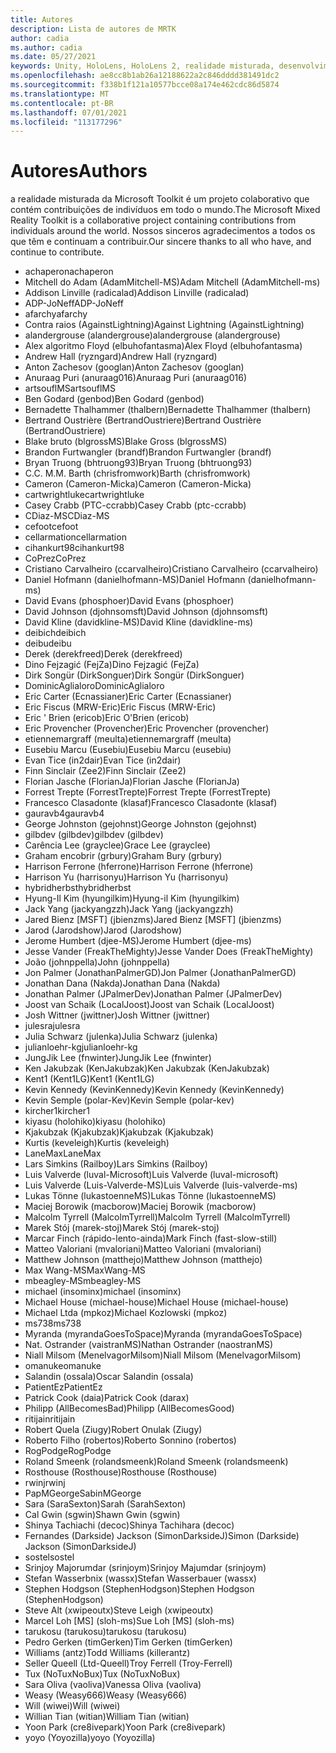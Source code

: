 ```yaml
---
title: Autores
description: Lista de autores de MRTK
author: cadia
ms.author: cadia
ms.date: 05/27/2021
keywords: Unity, HoloLens, HoloLens 2, realidade misturada, desenvolvimento, MRTK, C#, colaboradores, Community
ms.openlocfilehash: ae8cc8b1ab26a12188622a2c846dddd381491dc2
ms.sourcegitcommit: f338b1f121a10577bcce08a174e462cdc86d5874
ms.translationtype: MT
ms.contentlocale: pt-BR
ms.lasthandoff: 07/01/2021
ms.locfileid: "113177296"
---
```

# <a name="authors"></a><span data-ttu-id="22e1f-104">Autores</span><span class="sxs-lookup"><span data-stu-id="22e1f-104">Authors</span></span>

<span data-ttu-id="22e1f-105">a realidade misturada da Microsoft Toolkit é um projeto colaborativo que contém contribuições de indivíduos em todo o mundo.</span><span class="sxs-lookup"><span data-stu-id="22e1f-105">The Microsoft Mixed Reality Toolkit is a collaborative project containing contributions from individuals around the world.</span></span> <span data-ttu-id="22e1f-106">Nossos sinceros agradecimentos a todos os que têm e continuam a contribuir.</span><span class="sxs-lookup"><span data-stu-id="22e1f-106">Our sincere thanks to all who have, and continue to contribute.</span></span>

- <span data-ttu-id="22e1f-107">achaperon</span><span class="sxs-lookup"><span data-stu-id="22e1f-107">achaperon</span></span>
- <span data-ttu-id="22e1f-108">Mitchell do Adam (AdamMitchell-MS)</span><span class="sxs-lookup"><span data-stu-id="22e1f-108">Adam Mitchell (AdamMitchell-ms)</span></span>
- <span data-ttu-id="22e1f-109">Addison Linville (radicalad)</span><span class="sxs-lookup"><span data-stu-id="22e1f-109">Addison Linville (radicalad)</span></span>
- <span data-ttu-id="22e1f-110">ADP-JoNeff</span><span class="sxs-lookup"><span data-stu-id="22e1f-110">ADP-JoNeff</span></span>
- <span data-ttu-id="22e1f-111">afarchy</span><span class="sxs-lookup"><span data-stu-id="22e1f-111">afarchy</span></span>
- <span data-ttu-id="22e1f-112">Contra raios (AgainstLightning)</span><span class="sxs-lookup"><span data-stu-id="22e1f-112">Against Lightning (AgainstLightning)</span></span>
- <span data-ttu-id="22e1f-113">alandergrouse (alandergrouse)</span><span class="sxs-lookup"><span data-stu-id="22e1f-113">alandergrouse (alandergrouse)</span></span>
- <span data-ttu-id="22e1f-114">Alex algoritmo Floyd (elbuhofantasma)</span><span class="sxs-lookup"><span data-stu-id="22e1f-114">Alex Floyd (elbuhofantasma)</span></span>
- <span data-ttu-id="22e1f-115">Andrew Hall (ryzngard)</span><span class="sxs-lookup"><span data-stu-id="22e1f-115">Andrew Hall (ryzngard)</span></span>
- <span data-ttu-id="22e1f-116">Anton Zachesov (googlan)</span><span class="sxs-lookup"><span data-stu-id="22e1f-116">Anton Zachesov (googlan)</span></span>
- <span data-ttu-id="22e1f-117">Anuraag Puri (anuraag016)</span><span class="sxs-lookup"><span data-stu-id="22e1f-117">Anuraag Puri (anuraag016)</span></span>
- <span data-ttu-id="22e1f-118">artsouflMS</span><span class="sxs-lookup"><span data-stu-id="22e1f-118">artsouflMS</span></span>
- <span data-ttu-id="22e1f-119">Ben Godard (genbod)</span><span class="sxs-lookup"><span data-stu-id="22e1f-119">Ben Godard (genbod)</span></span>
- <span data-ttu-id="22e1f-120">Bernadette Thalhammer (thalbern)</span><span class="sxs-lookup"><span data-stu-id="22e1f-120">Bernadette Thalhammer (thalbern)</span></span>
- <span data-ttu-id="22e1f-121">Bertrand Oustrière (BertrandOustriere)</span><span class="sxs-lookup"><span data-stu-id="22e1f-121">Bertrand Oustrière (BertrandOustriere)</span></span>
- <span data-ttu-id="22e1f-122">Blake bruto (blgrossMS)</span><span class="sxs-lookup"><span data-stu-id="22e1f-122">Blake Gross (blgrossMS)</span></span>
- <span data-ttu-id="22e1f-123">Brandon Furtwangler (brandf)</span><span class="sxs-lookup"><span data-stu-id="22e1f-123">Brandon Furtwangler (brandf)</span></span>
- <span data-ttu-id="22e1f-124">Bryan Truong (bhtruong93)</span><span class="sxs-lookup"><span data-stu-id="22e1f-124">Bryan Truong (bhtruong93)</span></span>
- <span data-ttu-id="22e1f-125">C.</span><span class="sxs-lookup"><span data-stu-id="22e1f-125">C.</span></span> <span data-ttu-id="22e1f-126">M.</span><span class="sxs-lookup"><span data-stu-id="22e1f-126">M.</span></span> <span data-ttu-id="22e1f-127">Barth (chrisfromwork)</span><span class="sxs-lookup"><span data-stu-id="22e1f-127">Barth (chrisfromwork)</span></span>
- <span data-ttu-id="22e1f-128">Cameron (Cameron-Micka)</span><span class="sxs-lookup"><span data-stu-id="22e1f-128">Cameron (Cameron-Micka)</span></span>
- <span data-ttu-id="22e1f-129">cartwrightluke</span><span class="sxs-lookup"><span data-stu-id="22e1f-129">cartwrightluke</span></span>
- <span data-ttu-id="22e1f-130">Casey Crabb (PTC-ccrabb)</span><span class="sxs-lookup"><span data-stu-id="22e1f-130">Casey Crabb (ptc-ccrabb)</span></span>
- <span data-ttu-id="22e1f-131">CDiaz-MS</span><span class="sxs-lookup"><span data-stu-id="22e1f-131">CDiaz-MS</span></span>
- <span data-ttu-id="22e1f-132">cefoot</span><span class="sxs-lookup"><span data-stu-id="22e1f-132">cefoot</span></span>
- <span data-ttu-id="22e1f-133">cellarmation</span><span class="sxs-lookup"><span data-stu-id="22e1f-133">cellarmation</span></span>
- <span data-ttu-id="22e1f-134">cihankurt98</span><span class="sxs-lookup"><span data-stu-id="22e1f-134">cihankurt98</span></span>
- <span data-ttu-id="22e1f-135">CoPrez</span><span class="sxs-lookup"><span data-stu-id="22e1f-135">CoPrez</span></span>
- <span data-ttu-id="22e1f-136">Cristiano Carvalheiro (ccarvalheiro)</span><span class="sxs-lookup"><span data-stu-id="22e1f-136">Cristiano Carvalheiro (ccarvalheiro)</span></span>
- <span data-ttu-id="22e1f-137">Daniel Hofmann (danielhofmann-MS)</span><span class="sxs-lookup"><span data-stu-id="22e1f-137">Daniel Hofmann (danielhofmann-ms)</span></span>
- <span data-ttu-id="22e1f-138">David Evans (phosphoer)</span><span class="sxs-lookup"><span data-stu-id="22e1f-138">David Evans (phosphoer)</span></span>
- <span data-ttu-id="22e1f-139">David Johnson (djohnsomsft)</span><span class="sxs-lookup"><span data-stu-id="22e1f-139">David Johnson (djohnsomsft)</span></span>
- <span data-ttu-id="22e1f-140">David Kline (davidkline-MS)</span><span class="sxs-lookup"><span data-stu-id="22e1f-140">David Kline (davidkline-ms)</span></span>
- <span data-ttu-id="22e1f-141">deibich</span><span class="sxs-lookup"><span data-stu-id="22e1f-141">deibich</span></span>
- <span data-ttu-id="22e1f-142">deibu</span><span class="sxs-lookup"><span data-stu-id="22e1f-142">deibu</span></span>
- <span data-ttu-id="22e1f-143">Derek (derekfreed)</span><span class="sxs-lookup"><span data-stu-id="22e1f-143">Derek (derekfreed)</span></span>
- <span data-ttu-id="22e1f-144">Dino Fejzagić (FejZa)</span><span class="sxs-lookup"><span data-stu-id="22e1f-144">Dino Fejzagić (FejZa)</span></span>
- <span data-ttu-id="22e1f-145">Dirk Songür (DirkSonguer)</span><span class="sxs-lookup"><span data-stu-id="22e1f-145">Dirk Songür (DirkSonguer)</span></span>
- <span data-ttu-id="22e1f-146">DominicAglialoro</span><span class="sxs-lookup"><span data-stu-id="22e1f-146">DominicAglialoro</span></span>
- <span data-ttu-id="22e1f-147">Eric Carter (Ecnassianer)</span><span class="sxs-lookup"><span data-stu-id="22e1f-147">Eric Carter (Ecnassianer)</span></span>
- <span data-ttu-id="22e1f-148">Eric Fiscus (MRW-Eric)</span><span class="sxs-lookup"><span data-stu-id="22e1f-148">Eric Fiscus (MRW-Eric)</span></span>
- <span data-ttu-id="22e1f-149">Eric ' Brien (ericob)</span><span class="sxs-lookup"><span data-stu-id="22e1f-149">Eric O'Brien (ericob)</span></span>
- <span data-ttu-id="22e1f-150">Eric Provencher (Provencher)</span><span class="sxs-lookup"><span data-stu-id="22e1f-150">Eric Provencher (provencher)</span></span>
- <span data-ttu-id="22e1f-151">etiennemargraff (meulta)</span><span class="sxs-lookup"><span data-stu-id="22e1f-151">etiennemargraff (meulta)</span></span>
- <span data-ttu-id="22e1f-152">Eusebiu Marcu (Eusebiu)</span><span class="sxs-lookup"><span data-stu-id="22e1f-152">Eusebiu Marcu (eusebiu)</span></span>
- <span data-ttu-id="22e1f-153">Evan Tice (in2dair)</span><span class="sxs-lookup"><span data-stu-id="22e1f-153">Evan Tice (in2dair)</span></span>
- <span data-ttu-id="22e1f-154">Finn Sinclair (Zee2)</span><span class="sxs-lookup"><span data-stu-id="22e1f-154">Finn Sinclair (Zee2)</span></span>
- <span data-ttu-id="22e1f-155">Florian Jasche (FlorianJa)</span><span class="sxs-lookup"><span data-stu-id="22e1f-155">Florian Jasche (FlorianJa)</span></span>
- <span data-ttu-id="22e1f-156">Forrest Trepte (ForrestTrepte)</span><span class="sxs-lookup"><span data-stu-id="22e1f-156">Forrest Trepte (ForrestTrepte)</span></span>
- <span data-ttu-id="22e1f-157">Francesco Clasadonte (klasaf)</span><span class="sxs-lookup"><span data-stu-id="22e1f-157">Francesco Clasadonte (klasaf)</span></span>
- <span data-ttu-id="22e1f-158">gauravb4</span><span class="sxs-lookup"><span data-stu-id="22e1f-158">gauravb4</span></span>
- <span data-ttu-id="22e1f-159">George Johnston (gejohnst)</span><span class="sxs-lookup"><span data-stu-id="22e1f-159">George Johnston (gejohnst)</span></span>
- <span data-ttu-id="22e1f-160">gilbdev (gilbdev)</span><span class="sxs-lookup"><span data-stu-id="22e1f-160">gilbdev (gilbdev)</span></span>
- <span data-ttu-id="22e1f-161">Carência Lee (grayclee)</span><span class="sxs-lookup"><span data-stu-id="22e1f-161">Grace Lee (grayclee)</span></span>
- <span data-ttu-id="22e1f-162">Graham encobrir (grbury)</span><span class="sxs-lookup"><span data-stu-id="22e1f-162">Graham Bury (grbury)</span></span>
- <span data-ttu-id="22e1f-163">Harrison Ferrone (hferrone)</span><span class="sxs-lookup"><span data-stu-id="22e1f-163">Harrison Ferrone (hferrone)</span></span>
- <span data-ttu-id="22e1f-164">Harrison Yu (harrisonyu)</span><span class="sxs-lookup"><span data-stu-id="22e1f-164">Harrison Yu (harrisonyu)</span></span>
- <span data-ttu-id="22e1f-165">hybridherbst</span><span class="sxs-lookup"><span data-stu-id="22e1f-165">hybridherbst</span></span>
- <span data-ttu-id="22e1f-166">Hyung-Il Kim (hyungilkim)</span><span class="sxs-lookup"><span data-stu-id="22e1f-166">Hyung-il Kim (hyungilkim)</span></span>
- <span data-ttu-id="22e1f-167">Jack Yang (jackyangzzh)</span><span class="sxs-lookup"><span data-stu-id="22e1f-167">Jack Yang (jackyangzzh)</span></span>
- <span data-ttu-id="22e1f-168">Jared Bienz [MSFT] (jbienzms)</span><span class="sxs-lookup"><span data-stu-id="22e1f-168">Jared Bienz [MSFT] (jbienzms)</span></span>
- <span data-ttu-id="22e1f-169">Jarod (Jarodshow)</span><span class="sxs-lookup"><span data-stu-id="22e1f-169">Jarod (Jarodshow)</span></span>
- <span data-ttu-id="22e1f-170">Jerome Humbert (djee-MS)</span><span class="sxs-lookup"><span data-stu-id="22e1f-170">Jerome Humbert (djee-ms)</span></span>
- <span data-ttu-id="22e1f-171">Jesse Vander (FreakTheMighty)</span><span class="sxs-lookup"><span data-stu-id="22e1f-171">Jesse Vander Does (FreakTheMighty)</span></span>
- <span data-ttu-id="22e1f-172">João (johnppella)</span><span class="sxs-lookup"><span data-stu-id="22e1f-172">John (johnppella)</span></span>
- <span data-ttu-id="22e1f-173">Jon Palmer (JonathanPalmerGD)</span><span class="sxs-lookup"><span data-stu-id="22e1f-173">Jon Palmer (JonathanPalmerGD)</span></span>
- <span data-ttu-id="22e1f-174">Jonathan Dana (Nakda)</span><span class="sxs-lookup"><span data-stu-id="22e1f-174">Jonathan Dana (Nakda)</span></span>
- <span data-ttu-id="22e1f-175">Jonathan Palmer (JPalmerDev)</span><span class="sxs-lookup"><span data-stu-id="22e1f-175">Jonathan Palmer (JPalmerDev)</span></span>
- <span data-ttu-id="22e1f-176">Joost van Schaik (LocalJoost)</span><span class="sxs-lookup"><span data-stu-id="22e1f-176">Joost van Schaik (LocalJoost)</span></span>
- <span data-ttu-id="22e1f-177">Josh Wittner (jwittner)</span><span class="sxs-lookup"><span data-stu-id="22e1f-177">Josh Wittner (jwittner)</span></span>
- <span data-ttu-id="22e1f-178">julesra</span><span class="sxs-lookup"><span data-stu-id="22e1f-178">julesra</span></span>
- <span data-ttu-id="22e1f-179">Julia Schwarz (julenka)</span><span class="sxs-lookup"><span data-stu-id="22e1f-179">Julia Schwarz (julenka)</span></span>
- <span data-ttu-id="22e1f-180">julianloehr-kg</span><span class="sxs-lookup"><span data-stu-id="22e1f-180">julianloehr-kg</span></span>
- <span data-ttu-id="22e1f-181">JungJik Lee (fnwinter)</span><span class="sxs-lookup"><span data-stu-id="22e1f-181">JungJik Lee (fnwinter)</span></span>
- <span data-ttu-id="22e1f-182">Ken Jakubzak (KenJakubzak)</span><span class="sxs-lookup"><span data-stu-id="22e1f-182">Ken Jakubzak (KenJakubzak)</span></span>
- <span data-ttu-id="22e1f-183">Kent1 (Kent1LG)</span><span class="sxs-lookup"><span data-stu-id="22e1f-183">Kent1 (Kent1LG)</span></span>
- <span data-ttu-id="22e1f-184">Kevin Kennedy (KevinKennedy)</span><span class="sxs-lookup"><span data-stu-id="22e1f-184">Kevin Kennedy (KevinKennedy)</span></span>
- <span data-ttu-id="22e1f-185">Kevin Semple (polar-Kev)</span><span class="sxs-lookup"><span data-stu-id="22e1f-185">Kevin Semple (polar-kev)</span></span>
- <span data-ttu-id="22e1f-186">kircher1</span><span class="sxs-lookup"><span data-stu-id="22e1f-186">kircher1</span></span>
- <span data-ttu-id="22e1f-187">kiyasu (holohiko)</span><span class="sxs-lookup"><span data-stu-id="22e1f-187">kiyasu (holohiko)</span></span>
- <span data-ttu-id="22e1f-188">Kjakubzak (Kjakubzak)</span><span class="sxs-lookup"><span data-stu-id="22e1f-188">Kjakubzak (Kjakubzak)</span></span>
- <span data-ttu-id="22e1f-189">Kurtis (keveleigh)</span><span class="sxs-lookup"><span data-stu-id="22e1f-189">Kurtis (keveleigh)</span></span>
- <span data-ttu-id="22e1f-190">LaneMax</span><span class="sxs-lookup"><span data-stu-id="22e1f-190">LaneMax</span></span>
- <span data-ttu-id="22e1f-191">Lars Simkins (Railboy)</span><span class="sxs-lookup"><span data-stu-id="22e1f-191">Lars Simkins (Railboy)</span></span>
- <span data-ttu-id="22e1f-192">Luis Valverde (luval-Microsoft)</span><span class="sxs-lookup"><span data-stu-id="22e1f-192">Luis Valverde (luval-microsoft)</span></span>
- <span data-ttu-id="22e1f-193">Luis Valverde (Luis-Valverde-MS)</span><span class="sxs-lookup"><span data-stu-id="22e1f-193">Luis Valverde (luis-valverde-ms)</span></span>
- <span data-ttu-id="22e1f-194">Lukas Tönne (lukastoenneMS)</span><span class="sxs-lookup"><span data-stu-id="22e1f-194">Lukas Tönne (lukastoenneMS)</span></span>
- <span data-ttu-id="22e1f-195">Maciej Borowik (macborow)</span><span class="sxs-lookup"><span data-stu-id="22e1f-195">Maciej Borowik (macborow)</span></span>
- <span data-ttu-id="22e1f-196">Malcolm Tyrrell (MalcolmTyrrell)</span><span class="sxs-lookup"><span data-stu-id="22e1f-196">Malcolm Tyrrell (MalcolmTyrrell)</span></span>
- <span data-ttu-id="22e1f-197">Marek Stój (marek-stoj)</span><span class="sxs-lookup"><span data-stu-id="22e1f-197">Marek Stój (marek-stoj)</span></span>
- <span data-ttu-id="22e1f-198">Marcar Finch (rápido-lento-ainda)</span><span class="sxs-lookup"><span data-stu-id="22e1f-198">Mark Finch (fast-slow-still)</span></span>
- <span data-ttu-id="22e1f-199">Matteo Valoriani (mvaloriani)</span><span class="sxs-lookup"><span data-stu-id="22e1f-199">Matteo Valoriani (mvaloriani)</span></span>
- <span data-ttu-id="22e1f-200">Matthew Johnson (matthejo)</span><span class="sxs-lookup"><span data-stu-id="22e1f-200">Matthew Johnson (matthejo)</span></span>
- <span data-ttu-id="22e1f-201">Max Wang-MS</span><span class="sxs-lookup"><span data-stu-id="22e1f-201">MaxWang-MS</span></span>
- <span data-ttu-id="22e1f-202">mbeagley-MS</span><span class="sxs-lookup"><span data-stu-id="22e1f-202">mbeagley-MS</span></span>
- <span data-ttu-id="22e1f-203">michael (insominx)</span><span class="sxs-lookup"><span data-stu-id="22e1f-203">michael (insominx)</span></span>
- <span data-ttu-id="22e1f-204">Michael House (michael-house)</span><span class="sxs-lookup"><span data-stu-id="22e1f-204">Michael House (michael-house)</span></span>
- <span data-ttu-id="22e1f-205">Michael Ltda (mpkoz)</span><span class="sxs-lookup"><span data-stu-id="22e1f-205">Michael Kozlowski (mpkoz)</span></span>
- <span data-ttu-id="22e1f-206">ms738</span><span class="sxs-lookup"><span data-stu-id="22e1f-206">ms738</span></span>
- <span data-ttu-id="22e1f-207">Myranda (myrandaGoesToSpace)</span><span class="sxs-lookup"><span data-stu-id="22e1f-207">Myranda (myrandaGoesToSpace)</span></span>
- <span data-ttu-id="22e1f-208">Nat. Ostrander (vaistranMS)</span><span class="sxs-lookup"><span data-stu-id="22e1f-208">Nathan Ostrander (naostranMS)</span></span>
- <span data-ttu-id="22e1f-209">Niall Milsom (MenelvagorMilsom)</span><span class="sxs-lookup"><span data-stu-id="22e1f-209">Niall Milsom (MenelvagorMilsom)</span></span>
- <span data-ttu-id="22e1f-210">omanuke</span><span class="sxs-lookup"><span data-stu-id="22e1f-210">omanuke</span></span>
- <span data-ttu-id="22e1f-211">Salandin (ossala)</span><span class="sxs-lookup"><span data-stu-id="22e1f-211">Oscar Salandin (ossala)</span></span>
- <span data-ttu-id="22e1f-212">PatientEz</span><span class="sxs-lookup"><span data-stu-id="22e1f-212">PatientEz</span></span>
- <span data-ttu-id="22e1f-213">Patrick Cook (daia)</span><span class="sxs-lookup"><span data-stu-id="22e1f-213">Patrick Cook (darax)</span></span>
- <span data-ttu-id="22e1f-214">Philipp (AllBecomesBad)</span><span class="sxs-lookup"><span data-stu-id="22e1f-214">Philipp (AllBecomesGood)</span></span>
- <span data-ttu-id="22e1f-215">ritijain</span><span class="sxs-lookup"><span data-stu-id="22e1f-215">ritijain</span></span>
- <span data-ttu-id="22e1f-216">Robert Quela (Ziugy)</span><span class="sxs-lookup"><span data-stu-id="22e1f-216">Robert Onulak (Ziugy)</span></span>
- <span data-ttu-id="22e1f-217">Roberto Filho (robertos)</span><span class="sxs-lookup"><span data-stu-id="22e1f-217">Roberto Sonnino (robertos)</span></span>
- <span data-ttu-id="22e1f-218">RogPodge</span><span class="sxs-lookup"><span data-stu-id="22e1f-218">RogPodge</span></span>
- <span data-ttu-id="22e1f-219">Roland Smeenk (rolandsmeenk)</span><span class="sxs-lookup"><span data-stu-id="22e1f-219">Roland Smeenk (rolandsmeenk)</span></span>
- <span data-ttu-id="22e1f-220">Rosthouse (Rosthouse)</span><span class="sxs-lookup"><span data-stu-id="22e1f-220">Rosthouse (Rosthouse)</span></span>
- <span data-ttu-id="22e1f-221">rwinj</span><span class="sxs-lookup"><span data-stu-id="22e1f-221">rwinj</span></span>
- <span data-ttu-id="22e1f-222">PapMGeorge</span><span class="sxs-lookup"><span data-stu-id="22e1f-222">SabinMGeorge</span></span>
- <span data-ttu-id="22e1f-223">Sara (SaraSexton)</span><span class="sxs-lookup"><span data-stu-id="22e1f-223">Sarah (SarahSexton)</span></span>
- <span data-ttu-id="22e1f-224">Cal Gwin (sgwin)</span><span class="sxs-lookup"><span data-stu-id="22e1f-224">Shawn Gwin (sgwin)</span></span>
- <span data-ttu-id="22e1f-225">Shinya Tachiachi (decoc)</span><span class="sxs-lookup"><span data-stu-id="22e1f-225">Shinya Tachihara (decoc)</span></span>
- <span data-ttu-id="22e1f-226">Fernandes (Darkside) Jackson (SimonDarksideJ)</span><span class="sxs-lookup"><span data-stu-id="22e1f-226">Simon (Darkside) Jackson (SimonDarksideJ)</span></span>
- <span data-ttu-id="22e1f-227">sostel</span><span class="sxs-lookup"><span data-stu-id="22e1f-227">sostel</span></span>
- <span data-ttu-id="22e1f-228">Srinjoy Majorumdar (srinjoym)</span><span class="sxs-lookup"><span data-stu-id="22e1f-228">Srinjoy Majumdar (srinjoym)</span></span>
- <span data-ttu-id="22e1f-229">Stefan Wasserbnix (wassx)</span><span class="sxs-lookup"><span data-stu-id="22e1f-229">Stefan Wasserbauer (wassx)</span></span>
- <span data-ttu-id="22e1f-230">Stephen Hodgson (StephenHodgson)</span><span class="sxs-lookup"><span data-stu-id="22e1f-230">Stephen Hodgson (StephenHodgson)</span></span>
- <span data-ttu-id="22e1f-231">Steve Alt (xwipeoutx)</span><span class="sxs-lookup"><span data-stu-id="22e1f-231">Steve Leigh (xwipeoutx)</span></span>
- <span data-ttu-id="22e1f-232">Marcel Loh [MS] (sloh-ms)</span><span class="sxs-lookup"><span data-stu-id="22e1f-232">Sue Loh [MS] (sloh-ms)</span></span>
- <span data-ttu-id="22e1f-233">tarukosu (tarukosu)</span><span class="sxs-lookup"><span data-stu-id="22e1f-233">tarukosu (tarukosu)</span></span>
- <span data-ttu-id="22e1f-234">Pedro Gerken (timGerken)</span><span class="sxs-lookup"><span data-stu-id="22e1f-234">Tim Gerken (timGerken)</span></span>
- <span data-ttu-id="22e1f-235">Williams (antz)</span><span class="sxs-lookup"><span data-stu-id="22e1f-235">Todd Williams (killerantz)</span></span>
- <span data-ttu-id="22e1f-236">Seller Queell (Ltd-Queell)</span><span class="sxs-lookup"><span data-stu-id="22e1f-236">Troy Ferrell (Troy-Ferrell)</span></span>
- <span data-ttu-id="22e1f-237">Tux (NoTuxNoBux)</span><span class="sxs-lookup"><span data-stu-id="22e1f-237">Tux (NoTuxNoBux)</span></span>
- <span data-ttu-id="22e1f-238">Sara Oliva (vaoliva)</span><span class="sxs-lookup"><span data-stu-id="22e1f-238">Vanessa Oliva (vaoliva)</span></span>
- <span data-ttu-id="22e1f-239">Weasy (Weasy666)</span><span class="sxs-lookup"><span data-stu-id="22e1f-239">Weasy (Weasy666)</span></span>
- <span data-ttu-id="22e1f-240">Will (wiwei)</span><span class="sxs-lookup"><span data-stu-id="22e1f-240">Will (wiwei)</span></span>
- <span data-ttu-id="22e1f-241">Willian Tian (witian)</span><span class="sxs-lookup"><span data-stu-id="22e1f-241">William Tian (witian)</span></span>
- <span data-ttu-id="22e1f-242">Yoon Park (cre8ivepark)</span><span class="sxs-lookup"><span data-stu-id="22e1f-242">Yoon Park (cre8ivepark)</span></span>
- <span data-ttu-id="22e1f-243">yoyo (Yoyozilla)</span><span class="sxs-lookup"><span data-stu-id="22e1f-243">yoyo (Yoyozilla)</span></span>

